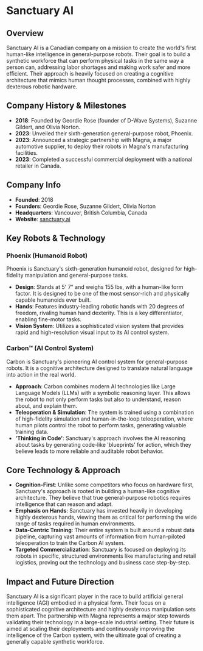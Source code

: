 # Sanctuary AI

## Overview
Sanctuary AI is a Canadian company on a mission to create the world's first human-like intelligence in general-purpose robots. Their goal is to build a synthetic workforce that can perform physical tasks in the same way a person can, addressing labor shortages and making work safer and more efficient. Their approach is heavily focused on creating a cognitive architecture that mimics human thought processes, combined with highly dexterous robotic hardware.

## Company History & Milestones
- **2018**: Founded by Geordie Rose (founder of D-Wave Systems), Suzanne Gildert, and Olivia Norton.
- **2023**: Unveiled their sixth-generation general-purpose robot, Phoenix.
- **2023**: Announced a strategic partnership with Magna, a major automotive supplier, to deploy their robots in Magna's manufacturing facilities.
- **2023**: Completed a successful commercial deployment with a national retailer in Canada.

## Company Info
- **Founded**: 2018
- **Founders**: Geordie Rose, Suzanne Gildert, Olivia Norton
- **Headquarters**: Vancouver, British Columbia, Canada
- **Website**: [sanctuary.ai](https://www.sanctuary.ai/)

## Key Robots & Technology

### Phoenix (Humanoid Robot)
Phoenix is Sanctuary's sixth-generation humanoid robot, designed for high-fidelity manipulation and general-purpose tasks.

- **Design**: Stands at 5' 7" and weighs 155 lbs, with a human-like form factor. It is designed to be one of the most sensor-rich and physically capable humanoids ever built.
- **Hands**: Features industry-leading robotic hands with 20 degrees of freedom, rivaling human hand dexterity. This is a key differentiator, enabling fine-motor tasks.
- **Vision System**: Utilizes a sophisticated vision system that provides rapid and high-resolution visual input to its AI control system.

### Carbon™ (AI Control System)
Carbon is Sanctuary's pioneering AI control system for general-purpose robots. It is a cognitive architecture designed to translate natural language into action in the real world.

- **Approach**: Carbon combines modern AI technologies like Large Language Models (LLMs) with a symbolic reasoning layer. This allows the robot to not only perform tasks but also to understand, reason about, and explain them.
- **Teleoperation & Simulation**: The system is trained using a combination of high-fidelity simulation and human-in-the-loop teleoperation, where human pilots control the robot to perform tasks, generating valuable training data.
- **'Thinking in Code'**: Sanctuary's approach involves the AI reasoning about tasks by generating code-like 'blueprints' for action, which they believe leads to more reliable and auditable robot behavior.

## Core Technology & Approach

- **Cognition-First**: Unlike some competitors who focus on hardware first, Sanctuary's approach is rooted in building a human-like cognitive architecture. They believe that true general-purpose robotics requires intelligence that can reason and adapt.
- **Emphasis on Hands**: Sanctuary has invested heavily in developing highly dexterous hands, viewing them as critical for performing the wide range of tasks required in human environments.
- **Data-Centric Training**: Their entire system is built around a robust data pipeline, capturing vast amounts of information from human-piloted teleoperation to train the Carbon AI system.
- **Targeted Commercialization**: Sanctuary is focused on deploying its robots in specific, structured environments like manufacturing and retail logistics, proving out the technology and business case step-by-step.

## Impact and Future Direction
Sanctuary AI is a significant player in the race to build artificial general intelligence (AGI) embodied in a physical form. Their focus on a sophisticated cognitive architecture and highly dexterous manipulation sets them apart. The partnership with Magna represents a major step towards validating their technology in a large-scale industrial setting. Their future is aimed at scaling their deployments and continuously improving the intelligence of the Carbon system, with the ultimate goal of creating a generally capable synthetic workforce.
